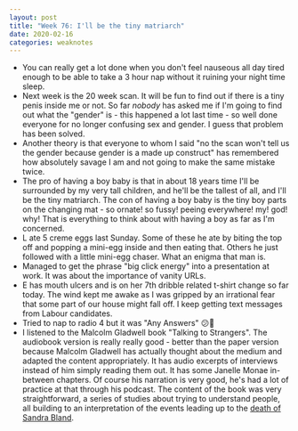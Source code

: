 ```yaml
---
layout: post
title: "Week 76: I'll be the tiny matriarch"
date: 2020-02-16
categories: weaknotes
---
```


* You can really get a lot done when you don't feel nauseous all day tired enough to be able to take a 3 hour nap without it ruining your night time sleep.
* Next week is the 20 week scan. It will be fun to find out if there is a tiny penis inside me or not. So far _nobody_ has asked me if I'm going to find out what the "gender" is - this happened a lot last time - so well done everyone for no longer confusing sex and gender. I guess that problem has been solved.
* Another theory is that everyone to whom I said "no the scan won't tell us the gender because gender is a made up construct" has remembered how absolutely savage I am and not going to make the same mistake twice.
* The pro of having a boy baby is that in about 18 years time I'll be surrounded by my very tall children, and he'll be the tallest of all, and I'll be the tiny matriarch. The con of having a boy baby is the tiny boy parts on the changing mat - so ornate! so fussy! peeing everywhere! my! god! why! That is everything to think about with having a boy as far as I'm concerned.
* L ate 5 creme eggs last Sunday. Some of these he ate by biting the top off and popping a mini-egg inside and then eating that. Others he just followed with a little mini-egg chaser. What an enigma that man is.
* Managed to get the phrase "big click energy" into a presentation at work. It was about the importance of vanity URLs.
* E has mouth ulcers and is on her 7th dribble related t-shirt change so far today. The wind kept me awake as I was gripped by an irrational fear that some part of our house might fall off. I keep getting text messages from Labour candidates.
* Tried to nap to radio 4 but it was "Any Answers" 😕🔫
* I listened to the Malcolm Gladwell book "Talking to Strangers". The audiobook version is really really good - better than the paper version because Malcolm Gladwell has actually thought about the medium and adapted the content appropriately. It has audio excerpts of interviews instead of him simply reading them out. It has some Janelle Monae in-between chapters. Of course his narration is very good, he's had a lot of practice at that through his podcast. The content of the book was very straightforward, a series of studies about trying to understand people, all building to an interpretation of the events leading up to the [death of Sandra Bland](https://en.wikipedia.org/wiki/Death_of_Sandra_Bland).
